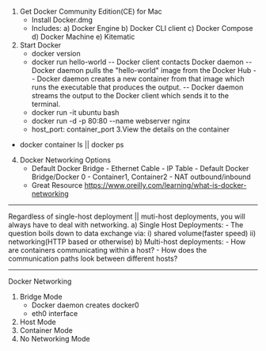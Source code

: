 1. Get Docker Community Edition(CE) for Mac
    - Install Docker.dmg
    - Includes:
        a) Docker Engine
        b) Docker CLI client
        c) Docker Compose
        d) Docker Machine
        e) Kitematic
2. Start Docker
    - docker version
    - docker run hello-world
        -- Docker client contacts Docker daemon
              -- Docker daemon pulls the "hello-world" image from the Docker Hub
              -- Docker daemon creates a new container from that image which runs the executable that produces the output.
              -- Docker daemon streams the output to the Docker client which sends it to the terminal.
    - docker run -it ubuntu bash
    - docker run -d -p 80:80 --name webserver nginx
    - host_port: container_port
3.View the details on the container
  - docker container ls || docker ps

4. Docker Networking Options
    - Default Docker Bridge
          - Ethernet Cable
          - IP Table
          - Default Docker Bridge/Docker 0
          - Container1, Container2
          - NAT outbound/inbound
    - Great Resource
    https://www.oreilly.com/learning/what-is-docker-networking

*****
Regardless of single-host deployment || muti-host deployments, you will always have to deal with networking.
a) Single Host Deployments:
    - The question boils down to data exchange via:
    i) shared volume(faster speed)
    ii) networking(HTTP based or otherwise)
b) Multi-host deployments:
    - How are containers communicating within a host?
    - How does the communication paths look between different hosts?
****
Docker Networking
1. Bridge Mode
      - Docker daemon creates docker0
      - eth0 interface
2. Host Mode
3. Container Mode
4. No Networking Mode
